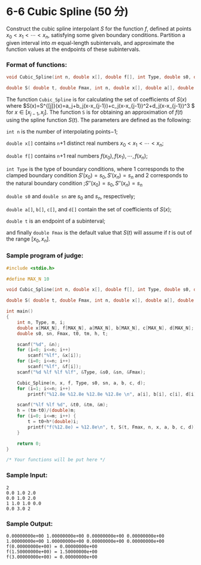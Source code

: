 # 6-6 Cubic Spline (50 分)

Construct the cubic spline interpolant *S* for the function *f*, defined at points $x_0<x_1<\cdots<x_n$, satisfying some given boundary conditions. Partition a given interval into *m* equal-length subintervals, and approximate the function values at the endpoints of these subintervals.

### Format of functions:

```c
void Cubic_Spline(int n, double x[], double f[], int Type, double s0, double sn, double a[], double b[], double c[], double d[]);

double S( double t, double Fmax, int n, double x[], double a[], double b[], double c[], double d[] );
```

The function `Cubic_Spline` is for calculating the set of coefficients of *S*(*x*) where $S(x)=S^{[j]}(x)=a_j+b_j(x-x_{j-1})+c_j(x-x_{j-1})^2+d_j(x-x_{j-1})^3 $ for $x \in [x_{j-1},x_j]$. The function `S` is for obtaining an approximation of $f(t)$ using the spline function $S(t)$. The parameters are defined as the following:

`int n` is the number of interpolating points−1;

`double x[]` contains `n`+1 distinct real numbers $x_0<x_1<\cdots<x_n$;

`double f[]` contains `n`+1 real numbers $f(x_0),f(x_1),\cdots,f(x_n)$;

`int Type` is the type of boundary conditions, where 1 corresponds to the clamped boundary condition $S'(x_0)=s_0,S'(x_n)=s_n$ and 2 corresponds to the natural boundary condition ;$S''(x_0)=s_0,S''(x_n)=s_n$

`double s0` and `double sn` are $s_0$ and $s_n$, respectively;

`double a[]`, `b[]`, `c[]`, and `d[]` contain the set of coefficients of $S(x)$;

`double t` is an endpoint of a subinterval;

and finally `double Fmax` is the default value that $S(t)$ will assume if *t* is out of the range $[x_0,x_n]$.

### Sample program of judge:

```c
#include <stdio.h>

#define MAX_N 10

void Cubic_Spline(int n, double x[], double f[], int Type, double s0, double sn, double a[], double b[], double c[], double d[]);

double S( double t, double Fmax, int n, double x[], double a[], double b[], double c[], double d[] );

int main()
{
    int n, Type, m, i;
    double x[MAX_N], f[MAX_N], a[MAX_N], b[MAX_N], c[MAX_N], d[MAX_N];
    double s0, sn, Fmax, t0, tm, h, t;

    scanf("%d", &n);
    for (i=0; i<=n; i++) 
        scanf("%lf", &x[i]);
    for (i=0; i<=n; i++) 
        scanf("%lf", &f[i]);
    scanf("%d %lf %lf %lf", &Type, &s0, &sn, &Fmax);

    Cubic_Spline(n, x, f, Type, s0, sn, a, b, c, d);
    for (i=1; i<=n; i++)
        printf("%12.8e %12.8e %12.8e %12.8e \n", a[i], b[i], c[i], d[i]);

    scanf("%lf %lf %d", &t0, &tm, &m);
    h = (tm-t0)/(double)m;
    for (i=0; i<=m; i++) {
        t = t0+h*(double)i;
        printf("f(%12.8e) = %12.8e\n", t, S(t, Fmax, n, x, a, b, c, d));
    }

    return 0;
}

/* Your functions will be put here */
```

### Sample Input:

```in
2
0.0 1.0 2.0
0.0 1.0 2.0
1 1.0 1.0 0.0
0.0 3.0 2
```

### Sample Output:

```out
0.00000000e+00 1.00000000e+00 0.00000000e+00 0.00000000e+00 
1.00000000e+00 1.00000000e+00 0.00000000e+00 0.00000000e+00 
f(0.00000000e+00) = 0.00000000e+00
f(1.50000000e+00) = 1.50000000e+00
f(3.00000000e+00) = 0.00000000e+00
```